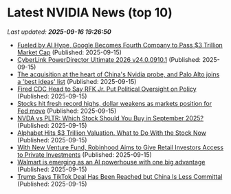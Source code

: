 # Latest NVIDIA News (top 10)
_Last updated: **2025-09-16 19:26:50**_

- [Fueled by AI Hype, Google Becomes Fourth Company to Pass $3 Trillion Market Cap](https://gizmodo.com/fueled-by-ai-hype-google-becomes-fourth-company-to-pass-3-trillion-market-cap-2000658927) (Published: 2025-09-15)
- [CyberLink PowerDirector Ultimate 2026 v24.0.0910.1](https://post.rlsbb.to/cyberlink-powerdirector-ultimate-2026-v24-0-0910-1/) (Published: 2025-09-15)
- [The acquisition at the heart of China's Nvidia probe, and Palo Alto joins a 'best ideas' list](https://biztoc.com/x/f4e7cbd408d8b890) (Published: 2025-09-15)
- [Fired CDC Head to Say RFK Jr. Put Political Oversight on Policy](https://biztoc.com/x/4925971c87e0870a) (Published: 2025-09-15)
- [Stocks hit fresh record highs, dollar weakens as markets position for Fed move](https://biztoc.com/x/37eb59c8175e1424) (Published: 2025-09-15)
- [NVDA vs PLTR: Which Stock Should You Buy in September 2025?](https://biztoc.com/x/e44bfa00e64a2175) (Published: 2025-09-15)
- [Alphabet Hits $3 Trillion Valuation. What to Do With the Stock Now](https://biztoc.com/x/8084508f49da9ca1) (Published: 2025-09-15)
- [With New Venture Fund, Robinhood Aims to Give Retail Investors Access to Private Investments](https://biztoc.com/x/3a97e956cda9ed26) (Published: 2025-09-15)
- [Walmart is emerging as an AI powerhouse with one big advantage](https://www.businessinsider.com/why-walmart-is-emerging-as-an-ai-powerhouse-2025-9) (Published: 2025-09-15)
- [Trump Says TikTok Deal Has Been Reached but China Is Less Committal](https://petapixel.com/2025/09/15/trump-says-tiktok-deal-has-been-reached-but-china-is-less-committal/) (Published: 2025-09-15)
